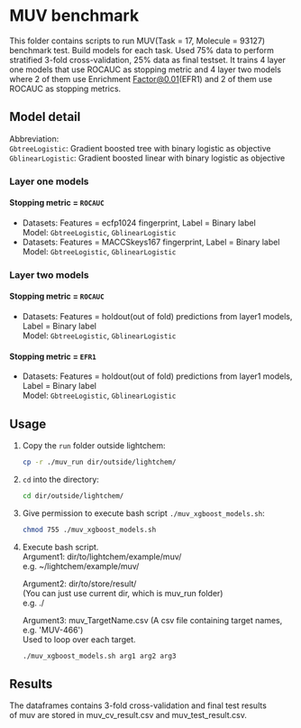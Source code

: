 # MUV benchmark

This folder contains scripts to run MUV(Task = 17, Molecule = 93127) benchmark test. Build models for each task. Used 75% data to perform stratified 3-fold cross-validation, 25% data as final testset. It trains 4 layer one models that use ROCAUC as stopping metric and 4 layer two models where 2 of them use Enrichment Factor@0.01(EFR1) and 2 of them use ROCAUC as stopping metrics.

## Model detail

Abbreviation:  
`GbtreeLogistic`: Gradient boosted tree with binary logistic as objective  
`GblinearLogistic`: Gradient boosted linear with binary logistic as objective    

### Layer one models

#### Stopping metric = `ROCAUC`

* Datasets: Features = ecfp1024 fingerprint, Label = Binary label  
Model: `GbtreeLogistic`, `GblinearLogistic`
* Datasets: Features = MACCSkeys167 fingerprint, Label = Binary label  
Model: `GbtreeLogistic`, `GblinearLogistic`

### Layer two models

#### Stopping metric = `ROCAUC`

* Datasets: Features = holdout(out of fold) predictions from layer1 models,  
            Label = Binary label  
Model: `GbtreeLogistic`, `GblinearLogistic`

#### Stopping metric = `EFR1`

* Datasets: Features = holdout(out of fold) predictions from layer1 models,  
            Label = Binary label  
Model: `GbtreeLogistic`, `GblinearLogistic`

## Usage

1. Copy the `run` folder outside lightchem:  
   ```bash
   cp -r ./muv_run dir/outside/lightchem/
   ```

2. `cd` into the directory:  
   ```bash
   cd dir/outside/lightchem/
   ```

3. Give permission to execute bash script `./muv_xgboost_models.sh`:  
   ```bash
   chmod 755 ./muv_xgboost_models.sh
   ```

4. Execute bash script.  
    Argument1: dir/to/lightchem/example/muv/  
    e.g. ~/lightchem/example/muv/  

    Argument2: dir/to/store/result/  
    (You can just use current dir, which is muv_run folder)  
    e.g. ./  

    Argument3: muv_TargetName.csv (A csv file containing target names, e.g. 'MUV-466')  
    Used to loop over each target.  
    ```bash
    ./muv_xgboost_models.sh arg1 arg2 arg3
    ```

## Results

The dataframes contains 3-fold cross-validation and final test results  
of muv are stored in muv_cv_result.csv and muv_test_result.csv.
